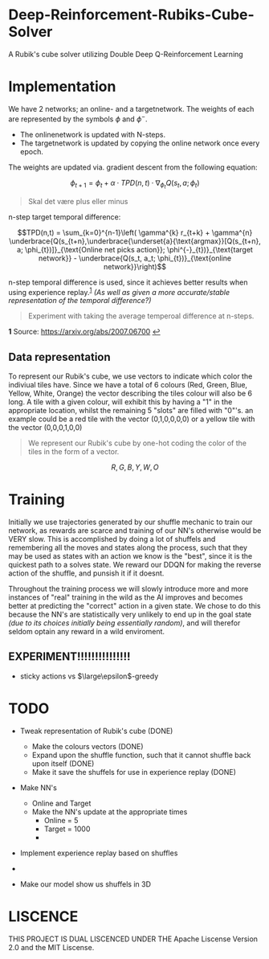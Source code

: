 # Deep-Reinforcement-Rubiks-Cube-Solver
A Rubik's cube solver utilizing Double Deep Q-Reinforcement Learning

# Implementation

We have 2 networks; an online- and a targetnetwork.
The weights of each are represented by the symbols $\phi$ and $\phi^-$.

- The onlinenetwork is updated with N-steps.
- The targetnetwork is updated by copying the online network once every epoch.

The weights are updated via. gradient descent from the following equation:

$$\phi_{t+1} = \phi_{t} + \alpha \cdot TPD(n,t)\cdot \nabla_{\phi_t} Q(s_{t}, a; \phi_{t})$$
> Skal det være plus eller minus


n-step target temporal difference:

$$TPD(n,t)  = \sum_{k=0}^{n-1}\left( \gamma^{k} r_{t+k} + \gamma^{n} \underbrace{Q(s_{t+n},\underbrace{\underset{a}{\text{argmax}}[Q(s_{t+n}, a; \phi_{t})]}_{\text{Online net picks action}}; \phi^{-}_{t})}_{\text{target network}} - \underbrace{Q(s_t, a_t; \phi_{t})}_{\text{online network}}\right)$$

n-step temporal difference is used, since it achieves better results when using experience replay.<sup id="n1">[1](#f1)</sup>
_(As well as given a more accurate/stable representation of the temporal difference?)_ 

> Experiment with taking the average temperoal difference at n-steps.

<b id="f1">1</b> Source: https://arxiv.org/abs/2007.06700 [↩](#n1)

## Data representation 

To represent our Rubik's cube, we use vectors to indicate which color the indiviual tiles have.
Since we have a total of 6 colours (Red, Green, Blue, Yellow, White, Orange) the vector describing the tiles colour will also be 6 long.
A tile with a given colour, will exhibit this by having a "1" in the appropriate location, whilst the remaining 5 "slots" are filled with "0"'s.
an example could be a red tile with the vector (0,1,0,0,0,0) or a yellow tile with the vector (0,0,0,1,0,0)

> We represent our Rubik's cube by one-hot coding the color of the tiles in the form of a vector.

$$R, G, B, Y, W, O$$

# Training

Initially we use trajectories generated by our shuffle mechanic to train our network, as rewards are scarce and training of our NN's otherwise would be VERY slow.
This is accomplished by doing a lot of shuffels and remembering all the moves and states along the process, such that they may be used as states with an action we know is the "best", since it is the quickest path to a solves state.
We reward our DDQN for making the reverse action of the shuffle, and punsish it if it doesnt. 

Throughout the training process we will slowly introduce more and more instances of "real" training in the wild as the AI improves and becomes better at predicting the "correct" action in a given state. We chose to do this because the NN's are statistically very unlikely to end up in the goal state _(due to its choices initially being essentially random)_, and will therefor seldom optain any reward in a wild enviroment. 

## EXPERIMENT!!!!!!!!!!!!!!!

- sticky actions vs $\large\epsilon$-greedy

# TODO

- Tweak representation of Rubik's cube (DONE)
  - Make the colours vectors (DONE)
  - Expand upon the shuffle function, such that it cannot shuffle back upon itself (DONE)
  - Make it save the shuffels for use in experience replay (DONE)
- Make NN's
  - Online and Target 
  - Make the NN's update at the appropriate times
    - Online = 5
    - Target = 1000
    - 
- Implement experience replay based on shuffles
- 

- Make our model show us shuffels in 3D
# LISCENCE

THIS PROJECT IS DUAL LISCENCED UNDER THE Apache Liscense Version 2.0 and the MIT Liscense.
